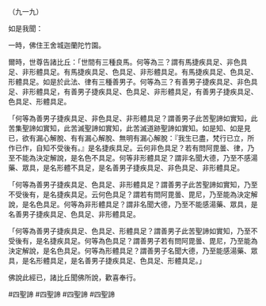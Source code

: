 （九一九）

如是我聞：

一時，佛住王舍城迦蘭陀竹園。

爾時，世尊告諸比丘：「世間有三種良馬。何等為三？謂有馬捷疾具足、非色具足、非形體具足。有馬捷疾具足、色具足、非形體具足。有馬捷疾具足、色具足、形體具足。如是於此法、律有三種善男子。何等為三？有善男子捷疾具足、非色具足、非形體具足，有善男子捷疾具足、色具足、非形體具足，有善男子捷疾具足、色具足、形體具足。

「何等為善男子捷疾具足、非色具足、非形體具足？謂善男子此苦聖諦如實知，此苦集聖諦如實知，此苦滅聖諦如實知，此苦滅道跡聖諦如實知。如是知、如是見已，欲有漏心解脫、有有漏心解脫、無明有漏心解脫：『我生已盡，梵行已立，所作已作，自知不受後有。』是名捷疾具足。云何非色具足？若有問阿毘曇、律，乃至不能為決定解說，是名色不具足。何等非形體具足？謂非名聞大德，乃至不感湯藥、眾具，是名形體不具足，是名善男子捷疾具足、非色具足、非形體具足。

「何等為善男子捷疾具足、色具足、非形體具足？謂善男子此苦聖諦如實知，乃至不受後有，是名捷疾具足。云何色具足？謂若有問阿毘曇、毘尼，乃至能為決定解說，是名色具足。何等為非形體具足？謂非名聞大德，乃至不能感湯藥、眾具，是名善男子捷疾具足、色具足、非形體具足。

「何等為善男子捷疾具足、色具足、形體具足？謂善男子此苦聖諦如實知，乃至不受後有，是名捷疾具足。何等為色具足？謂善男子若有問阿毘曇、毘尼，乃至能為決定解說，是名色具足。何等為形體具足？謂善男子名聞大德，乃至能感湯藥、眾具，是名形體具足，是名善男子捷疾具足、色具足、形體具足。」

佛說此經已，諸比丘聞佛所說，歡喜奉行。



#四聖諦
#四聖諦
#四聖諦
#四聖諦
